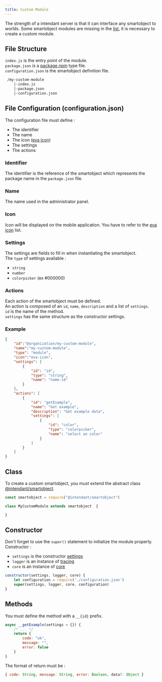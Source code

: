 ```yaml
---
title: Custom Module
---
```

The strength of a intendant server is that it can interface any smartobject to worlds. Some smartobject modules are missing in the [list](/docs/concepts/smartobject#basic-smartobject), it is necessary to create a custom module. 

## File Structure
`index.js` is the entry point of the module.  
`package.json` is a [package npm](https://docs.npmjs.com/cli/v7/configuring-npm/package-json) type file.  
`configuration.json` is the smartobject definition file.
```txt
 /my-custom-module
    |-index.js
    |-package.json
    |-configuration.json
```

## File Configuration (configuration.json)
The configuration file must define :
- The identifier 
- The name
- The icon ([eva icon](https://akveo.github.io/eva-icons))
- The settings
- The actions

### Identifier
The identifier is the reference of the smartobject which represents the package name in the `package.json` file. 
### Name
The name used in the administrator panel. 
### Icon
Icon will be displayed on the mobile application. You have to refer to the [eva icon](https://akveo.github.io/eva-icons) list.
### Settings
The settings are fields to fill in when instantiating the smartobject.  
The `type` of settings available :
- `string`
- `number`
- `colorpicker` (ex #000000)
### Actions
Each action of the smartobject must be defined.  
An action is composed of an `id`, `name`, `description` and a list of `settings`.  
`id` is the name of the method.  
`settings` has the same structure as the constructor settings.  

### Example

```json title="configuration.json"
{
    "id":"@organization/my-custom-module",
    "name":"my-custom-module",
    "type": "module",
    "icon":"eva-icon",
    "settings": [
        {
            "id": "id",
            "type": "string",
            "name": "name-id"
        }
    ],
    "actions": [
        {
            "id": "getExample",
            "name": "Get example",
            "description": "Get example data",
            "settings": [
                {
                    "id": "color",
                    "type": "colorpicker",
                    "name": "select an color"
                }
            ]
        }
    ]
}
```
## Class
To create a custom smartobject, you must extend the abstract class [@intendant/smartobject](https://www.npmjs.com/package/@intendant/smartobject).
```js title="index.js"
const smartobject = require("@intendant/smartobject") 

class MyCustomModule extends smartobject  {

}
```

## Constructor
Don't forget to use the `super()` statement to initialize the module properly.  
Constructor :
- `settings` is the constructor [settings](/docs/concepts/smartobject#settings)
- `logger` is an instance of [tracing](/docs/concepts/logging)  
- `core` is an instance of [core](/docs/concepts/core)  

```js
constructor(settings, logger, core) {
    let configuration = require('./configuration.json')
    super(settings, logger, core, configuration)
}
```
## Methods

You must define the method with a `__{id}` prefix.
```javascript
async __getExample(settings = {}) {
    /* ... */
    return {
        code: "ok",
        message: "",
        error: false
    }
}
```

The format of return must be :
```js 
{ code: String, message: String, error: Boolean, data?: Object } 
```
